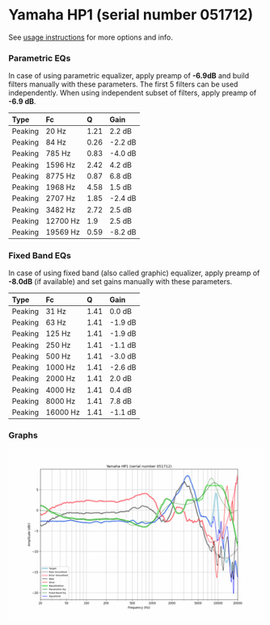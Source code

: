 # Yamaha HP1 (serial number 051712)
See [usage instructions](https://github.com/jaakkopasanen/AutoEq#usage) for more options and info.

### Parametric EQs
In case of using parametric equalizer, apply preamp of **-6.9dB** and build filters manually
with these parameters. The first 5 filters can be used independently.
When using independent subset of filters, apply preamp of **-6.9 dB**.

| Type    | Fc       |    Q | Gain    |
|:--------|:---------|:-----|:--------|
| Peaking | 20 Hz    | 1.21 | 2.2 dB  |
| Peaking | 84 Hz    | 0.26 | -2.2 dB |
| Peaking | 785 Hz   | 0.83 | -4.0 dB |
| Peaking | 1596 Hz  | 2.42 | 4.2 dB  |
| Peaking | 8775 Hz  | 0.87 | 6.8 dB  |
| Peaking | 1968 Hz  | 4.58 | 1.5 dB  |
| Peaking | 2707 Hz  | 1.85 | -2.4 dB |
| Peaking | 3482 Hz  | 2.72 | 2.5 dB  |
| Peaking | 12700 Hz | 1.9  | 2.5 dB  |
| Peaking | 19569 Hz | 0.59 | -8.2 dB |

### Fixed Band EQs
In case of using fixed band (also called graphic) equalizer, apply preamp of **-8.0dB**
(if available) and set gains manually with these parameters.

| Type    | Fc       |    Q | Gain    |
|:--------|:---------|:-----|:--------|
| Peaking | 31 Hz    | 1.41 | 0.0 dB  |
| Peaking | 63 Hz    | 1.41 | -1.9 dB |
| Peaking | 125 Hz   | 1.41 | -1.9 dB |
| Peaking | 250 Hz   | 1.41 | -1.1 dB |
| Peaking | 500 Hz   | 1.41 | -3.0 dB |
| Peaking | 1000 Hz  | 1.41 | -2.6 dB |
| Peaking | 2000 Hz  | 1.41 | 2.0 dB  |
| Peaking | 4000 Hz  | 1.41 | 0.4 dB  |
| Peaking | 8000 Hz  | 1.41 | 7.8 dB  |
| Peaking | 16000 Hz | 1.41 | -1.1 dB |

### Graphs
![](./Yamaha%20HP1%20(serial%20number%20051712).png)